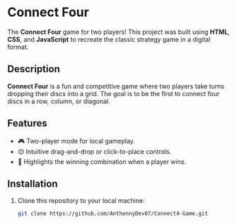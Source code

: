 # Connect Four

The **Connect Four** game for two players! This project was built using **HTML**, **CSS**, and **JavaScript** to recreate the classic strategy game in a digital format.

## Description

**Connect Four** is a fun and competitive game where two players take turns dropping their discs into a grid. The goal is to be the first to connect four discs in a row, column, or diagonal. 

## Features

- 🎮 Two-player mode for local gameplay.
- 🟡 Intuitive drag-and-drop or click-to-place controls.
- 🧠 Highlights the winning combination when a player wins.

## Installation

1. Clone this repository to your local machine:
   ```bash
   git clone https://github.com/AnthonnyDev07/Connect4-Game.git
